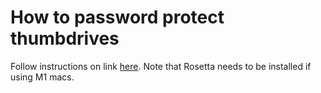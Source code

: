 # How to password protect thumbdrives

Follow instructions on link [here](https://kb.sandisk.com/app/answers/detail/a_id/22020). Note that Rosetta needs to be installed if using M1 macs.
